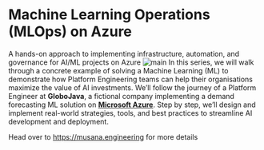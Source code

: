 # Machine Learning Operations (MLOps) on Azure 
A hands-on approach to implementing infrastructure, automation, and governance for AI/ML projects on Azure
![main](https://github.com/user-attachments/assets/ca076648-273c-4ac1-bb7a-8eac9a7cc741)
In this series, we will walk through a concrete example of solving a Machine Learning (ML) to demonstrate how Platform Engineering teams can help their organisations maximize the value of AI investments. We’ll follow the journey of a Platform Engineer at **GloboJava**, a fictional company implementing a demand forecasting ML solution on **[Microsoft Azure](https://azure.microsoft.com/)**. Step by step, we’ll design and implement real-world strategies, tools, and best practices to streamline AI development and deployment.

Head over to https://musana.engineering for more details
